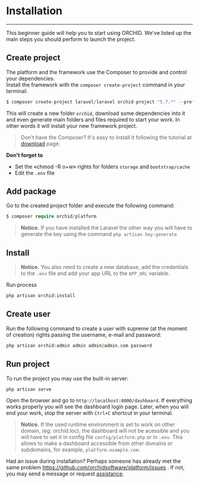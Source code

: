 # Installation
----------

This beginner guide will help you to start using ORCHID. We've listed up the main steps you should perform to launch the project.

## Create project

The platform and the framework use the Composer to provide and control your dependencies.   
Install the framework with the `composer create-project` command in your terminal:

```php
$ composer create-project laravel/laravel orchid-project "5.7.*" --prefer-dist
```

This will create a new folder `orchid`, download some dependencies into it and even generate main folders and files required to start your work. In other words it will install your new framework project.

> Don't have the Composer? It's easy to install it following the tutorial at [download](https://getcomposer.org/download/) page.

**Don't forget to**
- Set the «chmod -R o+w» rights for folders `storage` and `bootstrap/cache`
- Edit the `.env` file


## Add package

Go to the created project folder and execute the following command:
```php
$ composer require orchid/platform
```

> **Notice.** If you have installed the Laravel the other way you will have to generate the key
using the command `php artisan key:generate`

## Install


> **Notice.** You also need to create a new database, add the credentials to the `.env` file and add your app URL to the `APP_URL` variable.


Run process
```php
php artisan orchid:install
```

## Create user

Run the following command to create a user with supreme (at the moment of creation) rights passing the username, e-mail and password:
```php
php artisan orchid:admin admin admin@admin.com password
```

## Run project

To run the project you may use the built-in server:
```php
php artisan serve
```

Open the browser and go to `http://localhost:8000/dashboard`. If everything works properly you will see the dashboard login page. Later, when you will end your work, stop the server with `Ctrl+C` shortcut in your terminal.

> **Notice.** If the used runtime environment is set to work on other domain, (eg: orchid.loc),
 the dashboard will not be acessible and you will have to set it in config file `config/platform.php`
 or in `.env`. This allows to make a dashboard accessible from other domains or subdomains, for example, `platform.example.com`.
 
 
Had an issue during installation? Perhaps someone has already met the same problem https://github.com/orchidsoftware/platform/issues . If not, you may send a message or request [assistance](https://github.com/orchidsoftware/platform/issues).


